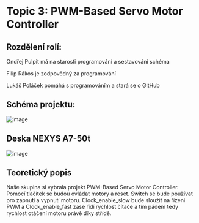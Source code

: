 # Topic 3: PWM-Based Servo Motor Controller

## Rozdělení rolí:

  Ondřej Pulpit má na starosti programování a sestavování schéma
  
  Filip Rákos je zodpovědný za programování
  
  Lukáš Poláček pomáhá s programováním a stará se o GitHub


## Schéma projektu:

![image](https://github.com/Feecuss/PWM-Based-Servo-Motor-Controller/assets/165302466/0cdd67f1-5dfc-44ef-ac10-77c279308322)

## Deska NEXYS A7-50t
![image](https://github.com/Feecuss/PWM-Based-Servo-Motor-Controller/assets/165302466/2c7c87aa-d130-43c4-8428-c5c4d612e36e)


## Teoretický popis
Naše skupina si vybrala projekt PWM-Based Servo Motor Controller. Pomocí tlačítek se budou ovládat motory a reset. Switch se bude používat pro zapnutí a vypnutí motoru.
Clock_enable_slow bude sloužit na řízení PWM a Clock_enable_fast zase řídí rychlost čítače a tím pádem tedy rychlost otáčení motoru právě díky střídě.

